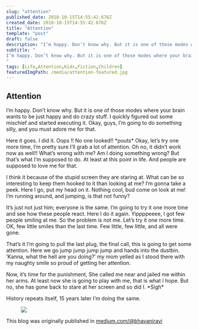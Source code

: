 ```yaml
---
slug: "attention"
published_date: 2018-10-15T14:55:42.676Z
created_date: 2018-10-15T14:55:42.676Z
title: "Attention"
template: "post"
draft: false
description: "I’m happy. Don’t know why. But it is one of those modes where your brain wants to be just happy and do crazy stuff. I quickly figured out some mischief and started executing it. Okay, guys, I’m going…"
subtitle: "
I’m happy. Don’t know why. But it is one of those modes where your brain wants to be just happy and do crazy stuff. I quickly figured out…
"
tags: [Life,Attention,Kids,Fiction,Children]
featuredImgPath: /media/attention-featured.jpg
---
```

## Attention

I’m happy. Don’t know why. But it is one of those modes where your brain wants to be just happy and do crazy stuff. I quickly figured out some mischief and started executing it. Okay, guys, I’m going to do something silly, and you must adore me for that.

Here it goes. I did it. Oops !! No one looked!! \*pouts\* Okay, let’s try one more time, I’m pretty sure I’ll grab a lot of attention. Oh no, it didn’t work now as well!! What’s wrong with me? Am I doing something wrong? But that’s what I’m supposed to do. At least at this point in life. And people are supposed to love me for that.

I think it because of the stupid screen they are staring at. What can be so interesting to keep them hooked to it than looking at me? I’m gonna take a peek. Here I go, put my head on it. Nothing cool, bud come on look at me! I’m running around, and jumping, is that not funny?

It’s just not just him; everyone is the same. I’m going to try it one more time and see how these people react. Here I do it again. Yippppeeee, I got few people smiling at me. So the problem is not me. Let’s try it one more time. OK, few little smiles than the last time. Few little, few little, and all were gone.

That’s it I’m going to pull the last plug, the final call, this is going to get some attention. Here we go jump jump jump jump and hands into the dustbin. ‘Kanna, what the hell are you doing?’ my mom yelled as I stood there with my naughty smile so proud of getting her attention.

Now, it’s time for the punishment, She called me near and jailed me within her arms. At least now she is going to play with me, that is what I hope. But no, she has gone back to stare at her screen and so did I. \*Sigh\*

History repeats itself, 15 years later I’m doing the same.

<figure>

![](/media/attention-featured.jpg)

</figure>

This blog was originally published in [medium.com/@bhavaniravi](https://medium.com/@bhavaniravi)
